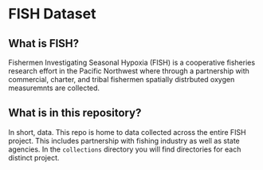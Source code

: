 # FISH Dataset
## What is FISH?
Fishermen Investigating Seasonal Hypoxia (FISH) is a cooperative fisheries research effort in the Pacific Northwest where through a partnership with commercial, charter, and tribal fishermen spatially distrbuted oxygen measuremnts are collected. 
## What is in this repository?
In short, data. This repo is home to data collected across the entire FISH project. This includes partnership with fishing industry as well as state agencies. In the ```collections``` directory you will find directories for each distinct project.  
